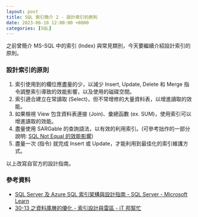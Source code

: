 ```yaml
---
layout: post
title: SQL 索引簡介 2 - 設計索引的原則
date: 2023-06-18 12:00:00 +0800
categories: [SQL]
---
```


之前曾簡介 MS-SQL 中的索引 (Index) 與常見類別，今天要繼續介紹設計索引的原則。

### 設計索引的原則

1. 索引使用到的欄位應盡量的少，以減少 Insert, Update, Delete 和 Merge 指令調整索引導致的效能影響，以及使用的磁碟空間。
2. 索引適合建立在常讀取 (Select)，但不常增修的大量資料表，以增進讀取的效能。
3. 如果檢視 View 包含資料表連接 (Join)、彙總函數 (ex. SUM)，使用索引可以增進讀取的效能。
4. 盡量使用 SARGable 的查詢語法，以有效的利用索引。(可參考拙作的一部分說明: [SQL Not Equal 的效能影響](/SQL_Not_Equal/))
5. 盡量一次 (指令) 就完成 Insert 或 Update，才能利用到最佳化的索引維護方式。

以上改寫自官方的設計指南。

### 參考資料

- [SQL Server 及 Azure SQL 索引架構與設計指南 - SQL Server - Microsoft Learn](https://learn.microsoft.com/zh-tw/sql/relational-databases/sql-server-index-design-guide?view=sql-server-ver16)
- [30-13 之資料庫層的優化 - 索引設計與雷區 - iT 邦幫忙](https://ithelp.ithome.com.tw/articles/10221971)
